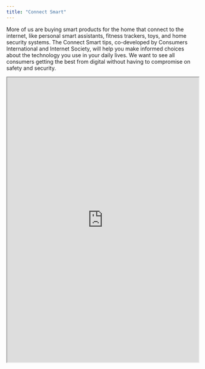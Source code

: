```yaml
---
title: "Connect Smart"
---
```


More of us are buying smart products for the home that connect to the internet, like personal smart assistants, fitness trackers, toys, and home security systems.  The Connect Smart tips, co-developed by Consumers International and Internet Society, will help you make informed choices about the technology you use in your daily lives. We want to see all consumers getting the best from digital without having to compromise on safety and security.

<iframe height="750" width="100%" src="https://ewelton.github.io/ktest/wiki.html#Connect%20Smart"></iframe>
